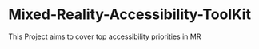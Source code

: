 # Mixed-Reality-Accessibility-ToolKit
This Project aims to cover top accessibility priorities in MR
